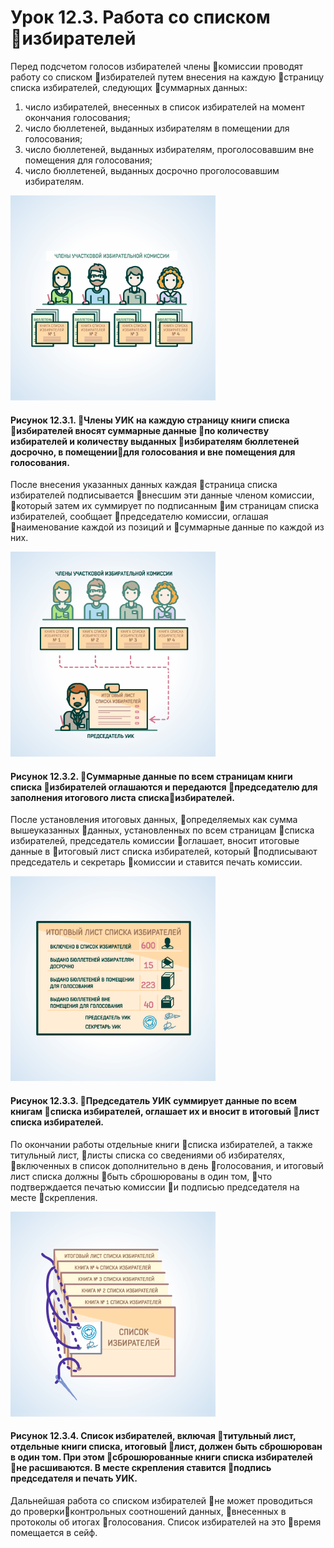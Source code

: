 # Урок 12.3. Работа со списком избирателей

Перед подсчетом голосов избирателей члены комиссии проводят работу со списком избирателей путем внесения на каждую страницу списка избирателей, следующих суммарных данных:

1. число избирателей, внесенных в список избирателей на момент окончания голосования;
2. число бюллетеней, выданных избирателям в помещении для голосования;
3. число бюллетеней, выданных избирателям, проголосовавшим вне помещения для голосования;
4. число бюллетеней, выданных досрочно проголосовавшим избирателям.

![Рисунок 12.3.1](/assets/12.3.1.png)

#### Рисунок 12.3.1. Члены УИК на каждую страницу книги списка избирателей вносят суммарные данные по количеству избирателей и количеству выданных избирателям бюллетеней досрочно, в помещениидля голосования и вне помещения для голосования.

После внесения указанных данных каждая страница списка избирателей подписывается внесшим эти данные членом комиссии, который затем их суммирует по подписанным им страницам списка избирателей, сообщает председателю комиссии, оглашая наименование каждой из позиций и суммарные данные по каждой из них.

![Рисунок 12.3.2](/assets/12.3.2.png)

#### Рисунок 12.3.2. Суммарные данные по всем страницам книги списка избирателей оглашаются и передаются председателю для заполнения итогового листа спискаизбирателей.

После установления итоговых данных, определяемых как сумма вышеуказанных данных, установленных по всем страницам списка избирателей, председатель комиссии оглашает, вносит итоговые данные в итоговый лист списка избирателей, который подписывают председатель и секретарь комиссии и ставится печать комиссии.

![Рисунок 12.3.3](/assets/12.3.3.png)

#### Рисунок 12.3.3. Председатель УИК суммирует данные по всем книгам списка избирателей, оглашает их и вносит в итоговый лист списка избирателей.

По окончании работы отдельные книги списка избирателей, а также титульный лист, листы списка со сведениями об избирателях, включенных в список дополнительно в день голосования, и итоговый лист списка должны быть сброшюрованы в один том, что подтверждается печатью комиссии и подписью председателя на месте скрепления.

![Рисунок 12.3.4](/assets/12.3.4.png)

#### Рисунок 12.3.4. Список избирателей, включая титульный лист, отдельные книги списка, итоговый лист, должен быть сброшюрован в один том. При этом сброшюрованные книги списка избирателей не расшиваются. В месте скрепления ставится подпись председателя и печать УИК.

Дальнейшая работа со списком избирателей не может проводиться до проверкиконтрольных соотношений данных, внесенных в протоколы об итогах голосования. Список избирателей на это время помещается в сейф.
